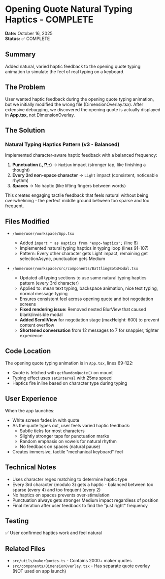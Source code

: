 # Opening Quote Natural Typing Haptics - COMPLETE

**Date:** October 16, 2025  
**Status:** ✅ COMPLETE

## Summary

Added natural, varied haptic feedback to the opening quote typing animation to simulate the feel of real typing on a keyboard.

## The Problem

User wanted haptic feedback during the opening quote typing animation, but we initially modified the wrong file (DimensionOverlay.tsx). After extensive debugging, we discovered the opening quote is actually displayed in **App.tsx**, not DimensionOverlay.

## The Solution

### Natural Typing Haptics Pattern (v3 - Balanced)

Implemented character-aware haptic feedback with a balanced frequency:

1. **Punctuation (.,!?;:)** → `Medium` impact (stronger tap, like finishing a thought)
2. **Every 3rd non-space character** → `Light` impact (consistent, noticeable rhythm)
3. **Spaces** → No haptic (like lifting fingers between words)

This creates engaging tactile feedback that feels natural without being overwhelming - the perfect middle ground between too sparse and too frequent.

## Files Modified

- `/home/user/workspace/App.tsx` 
  - Added `import * as Haptics from "expo-haptics";` (line 8)
  - Implemented natural typing haptics in typing loop (lines 91-107)
  - Pattern: Every other character gets Light impact, remaining get selectionAsync, punctuation gets Medium

- `/home/user/workspace/src/components/BattlingBotsModal.tsx`
  - Updated all typing sections to use same natural typing haptics pattern (every 3rd character)
  - Applied to: mean text typing, backspace animation, nice text typing, normal message typing
  - Ensures consistent feel across opening quote and bot negotiation screens
  - **Fixed rendering issue:** Removed nested BlurView that caused blank/invisible modal
  - **Added ScrollView** for negotiation stage (maxHeight: 600) to prevent content overflow
  - **Shortened conversation** from 12 messages to 7 for snappier, tighter experience

## Code Location

The opening quote typing animation is in `App.tsx`, lines 69-122:
- Quote is fetched with `getRandomQuote()` on mount
- Typing effect uses `setInterval` with 25ms speed
- Haptics fire inline based on character type during typing

## User Experience

When the app launches:
- White screen fades in with quote
- As the quote types out, user feels varied haptic feedback:
  - Subtle ticks for most characters
  - Slightly stronger taps for punctuation marks
  - Random emphasis on vowels for natural rhythm
  - No feedback on spaces (natural pause)
- Creates immersive, tactile "mechanical keyboard" feel

## Technical Notes

- Uses character regex matching to determine haptic type
- Every 3rd character (modulo 3) gets a haptic - balanced between too sparse (every 4) and too frequent (every 2)
- No haptics on spaces prevents over-stimulation
- Punctuation always gets stronger Medium impact regardless of position
- Final iteration after user feedback to find the "just right" frequency

## Testing

✅ User confirmed haptics work and feel natural

## Related Files

- `src/utils/makerQuotes.ts` - Contains 2000+ maker quotes
- `src/components/DimensionOverlay.tsx` - Has separate quote overlay (NOT used on app launch)
